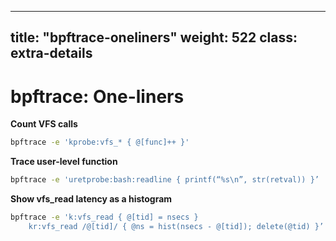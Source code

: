 
---
title:  "bpftrace-oneliners"
weight: 522
class: extra-details
---

# bpftrace: One-liners


**Count VFS calls**
```bash
bpftrace -e 'kprobe:vfs_* { @[func]++ }'
```

**Trace user-level function**
```bash
bpftrace -e 'uretprobe:bash:readline { printf(“%s\n”, str(retval)) }’
```

**Show vfs_read latency as a histogram**
```bash
bpftrace -e 'k:vfs_read { @[tid] = nsecs }
    kr:vfs_read /@[tid]/ { @ns = hist(nsecs - @[tid]); delete(@tid) }’
```
